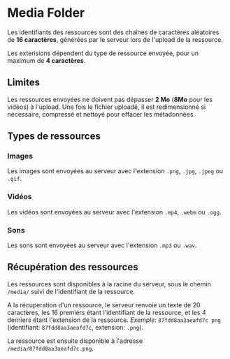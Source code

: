 # Media Folder

Les identifiants des ressources sont des chaînes de caractères aléatoires de **16 caractères**,
générées par le serveur lors de l'upload de la ressource.

Les extensions dépendent du type de ressource envoyée, pour un maximum de **4 caractères**.

## Limites

Les ressources envoyées ne doivent pas dépasser **2 Mo** (**8Mo** pour les vidéos) à l'upload.
Une fois le fichier uploadé, il est redimensionné si nécessaire, compressé et nettoyé pour effacer les métadonnées.

## Types de ressources

### Images

Les images sont envoyées au serveur avec l'extension `.png`, `.jpg`, `.jpeg` ou `.gif`.

### Vidéos

Les vidéos sont envoyées au serveur avec l'extension `.mp4`, `.webm` ou `.ogg`.

### Sons

Les sons sont envoyées au serveur avec l'extension `.mp3` ou `.wav`.

## Récupération des ressources

Les ressources sont disponibles à la racine du serveur, sous le chemin `/media/` suivi de l'identifiant de la ressource.

A la récuperation d'un ressource, le serveur renvoie un texte de 20 caractères,
les 16 premiers étant l'identifiant de la ressource, et les 4 derniers étant l'extension de la ressource.
*Exemple:* `87fdd8aa3aeafd7c png` (identifiant: `87fdd8aa3aeafd7c`, extension: `.png`).

La ressource est ensuite disponible à l'adresse `/media/87fdd8aa3aeafd7c.png`.
